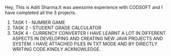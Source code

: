 Hey, This is Aditi Sharma.It was awesome experience with CODSOFT and I have completed all the 3 projects.
1. TASK 1 - NUMBER GAME
2. TASK 2 - STUDENT GRADE CALCULATOR
3. TASK 4 - CURRENCY CONVERTER
I HAVE LEARNT A LOT IN DIFFERENT ASPECTS IN DEVELOPING AND CREATING NEW JAVA PROJECTS AND SYSTEM. I HAVE ATTACHED FILES IN TXT MODE AND BY DIRECTLY WRITING CODE.KINDLY ACKNOWLEDGE. 
